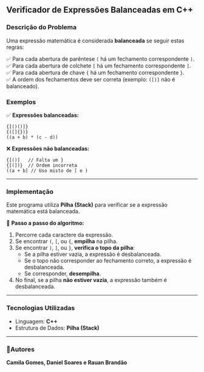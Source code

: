 ## **Verificador de Expressões Balanceadas em C++**

### **Descrição do Problema**
Uma expressão matemática é considerada **balanceada** se seguir estas regras:

✅ Para cada abertura de parêntese `(` há um fechamento correspondente `)`.  
✅ Para cada abertura de colchete `[` há um fechamento correspondente `]`.  
✅ Para cada abertura de chave `{` há um fechamento correspondente `}`.  
✅ A ordem dos fechamentos deve ser correta (exemplo: `([)]` não é balanceado).  

### **Exemplos**
✅ **Expressões balanceadas:**  
```
{[()()]}
{([]{})}
((a + b) * (c - d))
```
❌ **Expressões não balanceadas:**  
```
{[()]   // Falta um }
{[(])}  // Ordem incorreta
((a + b] // Uso misto de [ e )
```

---

### **Implementação**
Este programa utiliza **Pilha (Stack)** para verificar se a expressão matemática está balanceada.

🔹 **Passo a passo do algoritmo:**
1. Percorre cada caractere da expressão.  
2. Se encontrar `(`, `[`, ou `{`, **empilha** na pilha.  
3. Se encontrar `)`, `]`, ou `}`, **verifica o topo da pilha**:
   - Se a pilha estiver vazia, a expressão é desbalanceada.
   - Se o topo não corresponder ao fechamento correto, a expressão é desbalanceada.
   - Se corresponder, **desempilha**.  
4. No final, se a pilha **não estiver vazia**, a expressão também é desbalanceada.  

---

### **Tecnologias Utilizadas**
- Linguagem: **C++**
- Estrutura de Dados: **Pilha (Stack)**

---

### 📌**Autores**
 **Camila Gomes, Daniel Soares e Rauan Brandão**
